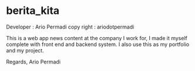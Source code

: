 # berita_kita
Developer : Ario Permadi
copy right : ariodotpermadi

This is a web app news content at the company I work for, I made it myself complete with front end and backend system. I also use this as my portfolio and my project.

Regards,
Ario Permadi
